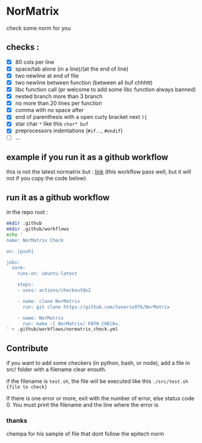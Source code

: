 # NorMatrix
check some norm for you

## checks :

- [x] 80 cols per line
- [x] space/tab alone (in a line)/(at the end of line)
- [x] two newline at end of file
- [x] two newline between function (between all buf chhhtt)
- [x] libc function call (pr welcome to add some libc function always banned)
- [x] nested branch more than 3 branch
- [x] no more than 20 lines per function
- [x] comma with no space after
- [x] end of parenthesis with a open curly bracket next `){`
- [x] star char `*` like this `char* buf`
- [x] preprocessors indentations (`#if..`, `#endif`)
- [ ] ...

## example if you run it as a github workflow
this is not the latest normatrix but :
[link](https://github.com/Saverio976/NorMatrix/runs/4694219038?check_suite_focus=true)
(this workflow pass well, but it will not if you copy the code below)

## run it as a github workflow
in the repo root :
```bash
mkdir .github
mkdir .github/workflows
echo '
name: NorMatrix Check

on: [push]

jobs:
  norm:
    runs-on: ubuntu-latest

    steps:
    - uses: actions/checkout@v2

    - name: clone NorMatrix
      run: git clone https://github.com/Saverio976/NorMatrix

    - name: NorMatrix
      run: make -C NorMatrix/ PATH_CHECK=.
' > .github/workflows/normatrix_check.yml
```

## Contribute
if you want to add some checkers (in python, bash, or node),
add a file in src/ folder with a filename clear enouth.

if the filename is `test.sh`, the file wiil be executed like this `./src/test.sh {file to check}`

If there is one error or more, exit with the number of error, else 
status code 0. You must print the filename and the line where the error is

### thanks

chempa for his sample of file that dont follow the epitech norm
